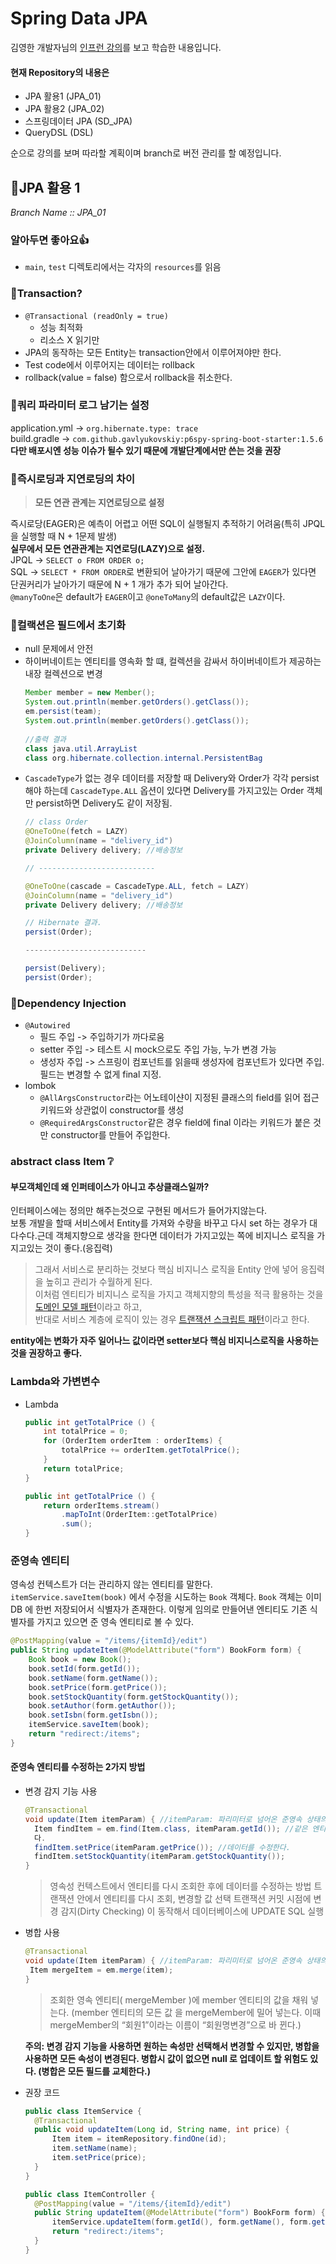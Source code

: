 # Spring Data JPA

김영한 개발자님의 [인프런 강의](https://www.inflearn.com/course/%EC%8A%A4%ED%94%84%EB%A7%81%EB%B6%80%ED%8A%B8-JPA-%ED%99%9C%EC%9A%A9-1)를 보고 학습한 내용입니다.

#### 현재 Repository의 내용은
- JPA 활용1 (JPA_01)
- JPA 활용2 (JPA_02)
- 스프링데이터 JPA (SD_JPA)
- QueryDSL (DSL)

순으로 강의를 보며 따라할 계획이며 branch로 버전 관리를 할 예정입니다.

## 📃JPA 활용 1 
*Branch Name :: JPA_01*

### 알아두면 좋아요👍
- `main`, `test` 디렉토리에서는 각자의 `resources`를 읽음


### 👀Transaction?
- `@Transactional (readOnly = true)`  
  - 성능 최적화  
  - 리소스 X 읽기만
- JPA의 동작하는 모든 Entity는 transaction안에서 이루어져야만 한다.
- Test code에서 이루어지는 데이터는 rollback
- rollback(value = false) 함으로서 rollback을 취소한다.

### 👀쿼리 파라미터 로그 남기는 설정  
  application.yml -> ```org.hibernate.type: trace```  
  build.gradle -> ```com.github.gavlyukovskiy:p6spy-spring-boot-starter:1.5.6```  
  **다만 배포시엔 성능 이슈가 될수 있기 때문에 개발단계에서만 쓴는 것을 권장**

### 👀즉시로딩과 지연로딩의 차이
  >**모든 연관 관계는 지연로딩으로 설정**  

  즉시로당(EAGER)은 예측이 어렵고 어떤 SQL이 실행될지 추적하기 어려움(특히 JPQL을 실행할 때 N + 1문제 발생)  
  **실무에서 모든 연관관계는 지연로딩(LAZY)으로 설정.**  
  JPQL -> ```SELECT o FROM ORDER o;```   
  SQL  -> ```SELECT * FROM ORDER```로 변환되어 날아가기 때문에 그안에 `EAGER`가 있다면 단권커리가 날아가기 때문에 N + 1 개가 추가 되어 날아간다.  
  `@manyToOne`은 default가 `EAGER`이고 `@oneToMany`의 default값은 `LAZY`이다. 
### 👀컬랙션은 필드에서 초기화  
  - null 문제에서 안전
  - 하이버네이트는 엔티티를 영속화 할 떄, 컬렉션을 감싸서 하이버네이트가 제공하는 내장 컬렉션으로 변경 
    ```java
    Member member = new Member();
    System.out.println(member.getOrders().getClass());
    em.persist(team);
    System.out.println(member.getOrders().getClass());
      
    //출력 결과
    class java.util.ArrayList
    class org.hibernate.collection.internal.PersistentBag
    ```
- `CascadeType`가 없는 경우 데이터를 저장할 때 Delivery와 Order가 각각 persist 해야 하는데 `CascadeType.ALL` 옵션이 있다면 Delivery를 가지고있는 Order 객체만 persist하면 Delivery도 같이 저장됨.    
  ```java
  // class Order
  @OneToOne(fetch = LAZY)
  @JoinColumn(name = "delivery_id")
  private Delivery delivery; //배송정보

  // --------------------------
  
  @OneToOne(cascade = CascadeType.ALL, fetch = LAZY)
  @JoinColumn(name = "delivery_id")
  private Delivery delivery; //배송정보
  
  // Hibernate 결과.
  persist(Order);
  
  ---------------------------
  
  persist(Delivery);
  persist(Order);
  ```
### 👀Dependency Injection
- `@Autowired`
  - 필드 주입 -> 주입하기가 까다로움
  - setter 주입 -> 테스트 시 mock으로도 주입 가능, 누가 변경 가능
  - 생성자 주입 -> 스프링이 컴포넌트를 읽을때 생성자에 컴포넌트가 있다면 주입. 필드는 변경할 수 없게 final 지정. 
- lombok
  - `@AllArgsConstructor`라는 어노테이샨이 지정된 클래스의 field를 읽어 접근 키워드와 상관없이 constructor를 생성
  - `@RequiredArgsConstructor`같은 경우 field에 final 이라는 키워드가 붙은 것만 constructor를 만들어 주입한다. 

### abstract class Item ❔
#### 부모객체인데 왜 인퍼테이스가 아니고 추상클래스일까?
인터페이스에는 정의만 해주는것으로 구현된 메서드가 들어가지않는다.   
보통 개발을 할때 서비스에서 Entity를 가져와 수량을 바꾸고 다시 set 하는 경우가 대다수다.근데 객체지향으로 생각을 한다면 데이터가 가지고있는 쪽에 비지니스 로직을 가지고있는 것이 좋다.(응집력)  
> 그래서 서비스로 분리하는 것보다 핵심 비지니스 로직을 Entity 안에 넣어 응집력을 높히고 관리가 수월하게 된다.  
> 이처럼 엔티티가 비지니스 로직을 가지고 객체지향의 특성을 적극 활용하는 것을 [도메인 모델 패턴](http://martinfowler.com/eaaCatalog/domainModel.html)이라고 하고,  
> 반대로 서비스 계층에 로직이 있는 경우 [트랜잭션 스크립트 패턴](http://martinfowler.com/eaaCatalog/transactionScript.html)이라고 한다.

**entity에는 변화가 자주 일어나느 값이라면 setter보다 핵심 비지니스로직을 사용하는 것을 권장하고 좋다.**

### Lambda와 가변변수


- Lambda
  ```java
  public int getTotalPrice () {
      int totalPrice = 0;
      for (OrderItem orderItem : orderItems) {
          totalPrice += orderItem.getTotalPrice();
      }
      return totalPrice;
  }
  ```
  ```java
  public int getTotalPrice () {
      return orderItems.stream()
          .mapToInt(OrderItem::getTotalPrice)
          .sum();
  }
  ```
  
### 준영속 엔티티
영속성 컨텍스트가 더는 관리하지 않는 엔티티를 말한다.  
`itemService.saveItem(book)` 에서 수정을 시도하는 `Book` 객체다. `Book` 객체는 이미 DB
에 한번 저장되어서 식별자가 존재한다. 이렇게 임의로 만들어낸 엔티티도 기존 식별자를 가지고 있으면 준
영속 엔티티로 볼 수 있다.
```java
@PostMapping(value = "/items/{itemId}/edit")
public String updateItem(@ModelAttribute("form") BookForm form) {
    Book book = new Book();
    book.setId(form.getId());
    book.setName(form.getName());
    book.setPrice(form.getPrice());
    book.setStockQuantity(form.getStockQuantity());
    book.setAuthor(form.getAuthor());
    book.setIsbn(form.getIsbn());
    itemService.saveItem(book);
    return "redirect:/items";
}
```
#### 준영속 엔티티를 수정하는 2가지 방법
- 변경 감지 기능 사용
  ```java
  @Transactional
  void update(Item itemParam) { //itemParam: 파리미터로 넘어온 준영속 상태의 엔티티
    Item findItem = em.find(Item.class, itemParam.getId()); //같은 엔티티를 조회한
    다.
    findItem.setPrice(itemParam.getPrice()); //데이터를 수정한다.
    findItem.setStockQuantity(itemParam.getStockQuantity());
  } 
  ```
  > 영속성 컨텍스트에서 엔티티를 다시 조회한 후에 데이터를 수정하는 방법
  트랜잭션 안에서 엔티티를 다시 조회, 변경할 값 선택 트랜잭션 커밋 시점에 변경 감지(Dirty Checking)
  이 동작해서 데이터베이스에 UPDATE SQL 실행

- 병합 사용
  ```java
  @Transactional
  void update(Item itemParam) { //itemParam: 파리미터로 넘어온 준영속 상태의 엔티티
   Item mergeItem = em.merge(item);
  }
  ```
  > 조회한 영속 엔티티( mergeMember )에 member 엔티티의 값을 채워 넣는다. (member 엔티티의 모든 값
  을 mergeMember에 밀어 넣는다. 이때 mergeMember의 “회원1”이라는 이름이 “회원명변경”으로 바
  뀐다.)

  **주의: 변경 감지 기능을 사용하면 원하는 속성만 선택해서 변경할 수 있지만, 병합을 사용하면 모든 속성이
  변경된다. 병합시 값이 없으면 null 로 업데이트 할 위험도 있다. (병합은 모든 필드를 교체한다.)**


- 권장 코드
  ```java
  public class ItemService {
    @Transactional
    public void updateItem(Long id, String name, int price) {
        Item item = itemRepository.findOne(id);
        item.setName(name);
        item.setPrice(price);
    }
  }
  ```
  ```java
  public class ItemController {
    @PostMapping(value = "/items/{itemId}/edit")
    public String updateItem(@ModelAttribute("form") BookForm form) {
        itemService.updateItem(form.getId(), form.getName(), form.getPrice());
        return "redirect:/items";
    }
  }
  ```